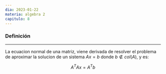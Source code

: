 ```yaml
---
dia: 2023-01-22
materia: algebra 2
capitulo: 8
---
```

### Definición
---
La ecuacion normal de una matriz, viene derivada de resolver el problema de aproximar la solucion de un sistema $Ax = b$ donde $b \notin col(A)$, y es:

$$ A^T A x = A^T b $$